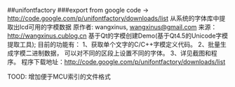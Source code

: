 ##unifontfactory
###export from google code -> http://code.google.com/p/unifontfactory/downloads/list
从系统的字体库中提取出lcd可用的字模数据
原作者: wangxinus, <wangxinus@gmail.com>
来源：http://wangxinus.cublog.cn
基于Qt的字模创建Demo(基于Qt4.5的Unicode字模提取工具);
目前的功能有：
1、获取单个文字的C/C++字模定义代码。
2、批量生成字模二进制数据， 可以对不同的区段上设置不同的字体。
3、详见截图和程序。
程序下载地址：http://code.google.com/p/unifontfactory/downloads/list

TOOD:  增加便于MCU索引的文件格式